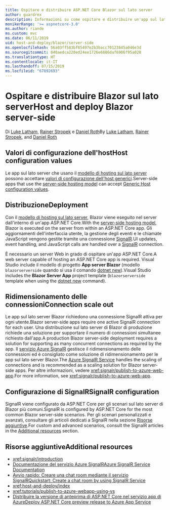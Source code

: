 ```yaml
---
title: Ospitare e distribuire ASP.NET Core Blazor sul lato server
author: guardrex
description: Informazioni su come ospitare e distribuire un'app sul lato server Blazor tramite ASP.NET Core.
monikerRange: '>= aspnetcore-3.0'
ms.author: riande
ms.custom: mvc
ms.date: 06/11/2019
uid: host-and-deploy/blazor/server-side
ms.openlocfilehash: 56a03ff583bf85497e2b3bacc70123845a046e3d
ms.sourcegitcommit: 040aedca220ed24ee1726e6886daf6906f95a028
ms.translationtype: HT
ms.contentlocale: it-IT
ms.lasthandoff: 07/15/2019
ms.locfileid: "67892693"
---
```

# <a name="host-and-deploy-blazor-server-side"></a><span data-ttu-id="efd0b-103">Ospitare e distribuire Blazor sul lato server</span><span class="sxs-lookup"><span data-stu-id="efd0b-103">Host and deploy Blazor server-side</span></span>

<span data-ttu-id="efd0b-104">Di [Luke Latham](https://github.com/guardrex), [Rainer Stropek](https://www.timecockpit.com) e [Daniel Roth](https://github.com/danroth27)</span><span class="sxs-lookup"><span data-stu-id="efd0b-104">By [Luke Latham](https://github.com/guardrex), [Rainer Stropek](https://www.timecockpit.com), and [Daniel Roth](https://github.com/danroth27)</span></span>

## <a name="host-configuration-values"></a><span data-ttu-id="efd0b-105">Valori di configurazione dell'host</span><span class="sxs-lookup"><span data-stu-id="efd0b-105">Host configuration values</span></span>

<span data-ttu-id="efd0b-106">Le app sul lato server che usano il [modello di hosting sul lato server](xref:blazor/hosting-models#server-side) possono accettare [valori di configurazione dell'host generici](xref:fundamentals/host/generic-host#host-configuration).</span><span class="sxs-lookup"><span data-stu-id="efd0b-106">Server-side apps that use the [server-side hosting model](xref:blazor/hosting-models#server-side) can accept [Generic Host configuration values](xref:fundamentals/host/generic-host#host-configuration).</span></span>

## <a name="deployment"></a><span data-ttu-id="efd0b-107">Distribuzione</span><span class="sxs-lookup"><span data-stu-id="efd0b-107">Deployment</span></span>

<span data-ttu-id="efd0b-108">Con il [modello di hosting sul lato server](xref:blazor/hosting-models#server-side), Blazor viene eseguito nel server dall'interno di un'app ASP.NET Core.</span><span class="sxs-lookup"><span data-stu-id="efd0b-108">With the [server-side hosting model](xref:blazor/hosting-models#server-side), Blazor is executed on the server from within an ASP.NET Core app.</span></span> <span data-ttu-id="efd0b-109">Gli aggiornamenti dell'interfaccia utente, la gestione degli eventi e le chiamate JavaScript vengono gestite tramite una connessione [SignalR](xref:signalr/introduction).</span><span class="sxs-lookup"><span data-stu-id="efd0b-109">UI updates, event handling, and JavaScript calls are handled over a [SignalR](xref:signalr/introduction) connection.</span></span>

<span data-ttu-id="efd0b-110">È necessario un server Web in grado di ospitare un'app ASP.NET Core.</span><span class="sxs-lookup"><span data-stu-id="efd0b-110">A web server capable of hosting an ASP.NET Core app is required.</span></span> <span data-ttu-id="efd0b-111">Visual Studio include il modello di progetto **App server Blazor** (modello `blazorserverside` quando si usa il comando [dotnet new](/dotnet/core/tools/dotnet-new)).</span><span class="sxs-lookup"><span data-stu-id="efd0b-111">Visual Studio includes the **Blazor Server App** project template (`blazorserverside` template when using the [dotnet new](/dotnet/core/tools/dotnet-new) command).</span></span>

## <a name="connection-scale-out"></a><span data-ttu-id="efd0b-112">Ridimensionamento delle connessioni</span><span class="sxs-lookup"><span data-stu-id="efd0b-112">Connection scale out</span></span>

<span data-ttu-id="efd0b-113">Le app sul lato server Blazor richiedono una connessione SignalR attiva per ogni utente.</span><span class="sxs-lookup"><span data-stu-id="efd0b-113">Blazor server-side apps require one active SignalR connection for each user.</span></span> <span data-ttu-id="efd0b-114">Una distribuzione sul lato server di Blazor di produzione richiede una soluzione per supportare il numero di connessioni simultanee richiesto dall'app.</span><span class="sxs-lookup"><span data-stu-id="efd0b-114">A production Blazor server-side deployment requires a solution for supporting as many concurrent connections as required by the app.</span></span> <span data-ttu-id="efd0b-115">Il [servizio Azure SignalR](/azure/azure-signalr/) gestisce il ridimensionamento delle connessioni ed è consigliato come soluzione di ridimensionamento per le app sul lato server Blazor.</span><span class="sxs-lookup"><span data-stu-id="efd0b-115">The [Azure SignalR Service](/azure/azure-signalr/) handles the scaling of connections and is recommended as a scaling solution for Blazor server-side apps.</span></span> <span data-ttu-id="efd0b-116">Per altre informazioni, vedere <xref:signalr/publish-to-azure-web-app>.</span><span class="sxs-lookup"><span data-stu-id="efd0b-116">For more information, see <xref:signalr/publish-to-azure-web-app>.</span></span>

## <a name="signalr-configuration"></a><span data-ttu-id="efd0b-117">Configurazione di SignalR</span><span class="sxs-lookup"><span data-stu-id="efd0b-117">SignalR configuration</span></span>

<span data-ttu-id="efd0b-118">SignalR viene configurato da ASP.NET Core per gli scenari sul lato server di Blazor più comuni.</span><span class="sxs-lookup"><span data-stu-id="efd0b-118">SignalR is configured by ASP.NET Core for the most common Blazor server-side scenarios.</span></span> <span data-ttu-id="efd0b-119">Per gli scenari personalizzati e avanzati, consultare gli articoli dedicati a SignalR nella sezione [Risorse aggiuntive](#additional-resources).</span><span class="sxs-lookup"><span data-stu-id="efd0b-119">For custom and advanced scenarios, consult the SignalR articles in the [Additional resources](#additional-resources) section.</span></span>

## <a name="additional-resources"></a><span data-ttu-id="efd0b-120">Risorse aggiuntive</span><span class="sxs-lookup"><span data-stu-id="efd0b-120">Additional resources</span></span>

* <xref:signalr/introduction>
* [<span data-ttu-id="efd0b-121">Documentazione del servizio Azure SignalR</span><span class="sxs-lookup"><span data-stu-id="efd0b-121">Azure SignalR Service Documentation</span></span>](/azure/azure-signalr/)
* [<span data-ttu-id="efd0b-122">Avvio rapido: Creare una chat room mediante il servizio SignalR</span><span class="sxs-lookup"><span data-stu-id="efd0b-122">Quickstart: Create a chat room by using SignalR Service</span></span>](/azure/azure-signalr/signalr-quickstart-dotnet-core)
* <xref:host-and-deploy/index>
* <xref:tutorials/publish-to-azure-webapp-using-vs>
* [<span data-ttu-id="efd0b-123">Distribuire la versione di anteprima di ASP.NET Core nel servizio app di Azure</span><span class="sxs-lookup"><span data-stu-id="efd0b-123">Deploy ASP.NET Core preview release to Azure App Service</span></span>](xref:host-and-deploy/azure-apps/index#deploy-aspnet-core-preview-release-to-azure-app-service)
